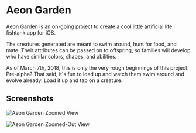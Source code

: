 # Aeon Garden

Aeon Garden is an on-going project to create a cool little artificial life fishtank app for iOS.

The creatures generated are meant to swim around, hunt for food, and mate. Their attributes can be passed on to offspring, so families will develop who have similar colors, shapes, and abilities.

As of March 7th, 2018, this is only the very rough beginnings of this project. Pre-alpha? That said, it's fun to load up and watch them swim around and evolve already. Load it up and tap on a creature.

## Screenshots

![Aeon Garden Zoomed View](https://i.imgur.com/mzmclIS.png)

![Aeon Garden Zoomed-Out View](https://i.imgur.com/3XxGM4k.png)